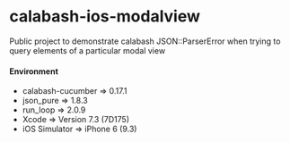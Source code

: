 # calabash-ios-modalview
Public project to demonstrate calabash JSON::ParserError when trying to query elements of a particular modal view

#### Environment

* calabash-cucumber => 0.17.1
* json_pure => 1.8.3
* run_loop => 2.0.9
* Xcode => Version 7.3 (7D175)
* iOS Simulator => iPhone 6 (9.3)

